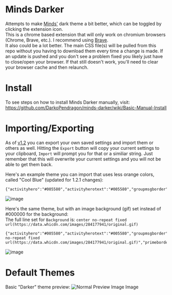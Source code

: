 # Minds Darker
Attempts to make [Minds'](https://www.minds.com/newsfeed/subscriptions) dark theme a bit better, which can be toggled by clicking the extension icon.  
This is a chrome based extension that will only work on chromium browsers (Chrome, Brave, etc.). I recommend using [Brave](https://brave.com/).  
It also could be a lot better. The main CSS file(s) will be pulled from this repo without you having to download them every time a change is made. If an update is pushed and you don't see a problem fixed you likely just have to close/open your browser. If that still doesn't work, you'll need to clear your browser cache and then relaunch.  

# Install
To see steps on how to install Minds Darker manually, visit: https://github.com/DarkoPendragon/minds-darker/wiki/Basic-Manual-Install 

# Importing/Exporting
As of [v1.2](https://github.com/DarkoPendragon/minds-darker/releases/tag/v1.2) you can export your own saved settings and import them or others as well. Hitting the `Export` button will copy your current settings to your clipboard, `Import` will prompt you for that or a similiar string. Just remember that this will overwrite your current settings and you will not be able to get them back.  

Here's an example theme you can import that uses less orange colors, called "Cool Blue" (updated for 1.2.1 changes):
```
{"activityhero":"#005580","activityherotext":"#005580","groupmsgborder":"#005580","headerbackground":"#005580","headerborder":"#005580","headercolor":"inherit","lightdark":"#191919","lightdarkinside":"#232121","lotusjumbo":"#1b1a20","lotuslightdarkinside":"#363354","lotuslinkb":"#878fff","lotusprimary":"#322f4e","pitchdark":"#000000","primebordercolor":"#333333","primeheader":"#005580","primelink":"#005580","state":"dark"}
```  
![image](https://user-images.githubusercontent.com/28911975/113521800-c9856780-9569-11eb-9392-2ab2220ddce8.png)  

Here's the same theme, but with an image background (gif) set instead of #000000 for the background:  
The full line set for `Background` is: `center no-repeat fixed url(https://data.whicdn.com/images/284177941/original.gif)`
```
{"activityhero":"#005580","activityherotext":"#005580","groupmsgborder":"#005580","headerbackground":"#005580","headerborder":"#005580","headercolor":"inherit","lightdark":"#191919","lightdarkinside":"#232121","lotusjumbo":"#1b1a20","lotuslightdarkinside":"#363354","lotuslinkb":"#878fff","lotusprimary":"#322f4e","pitchdark":"center no-repeat fixed url(https://data.whicdn.com/images/284177941/original.gif)","primebordercolor":"#333333","primeheader":"#005580","primelink":"#005580","state":"dark"}
```  
![image](https://user-images.githubusercontent.com/28911975/113522163-60ebba00-956c-11eb-955b-476c46aa5b6f.png)


# Default Themes
Basic "Darker" theme preview:
![Normal Preview Image Image](https://i.imgur.com/NzGsLJf.png "Preview Image")
